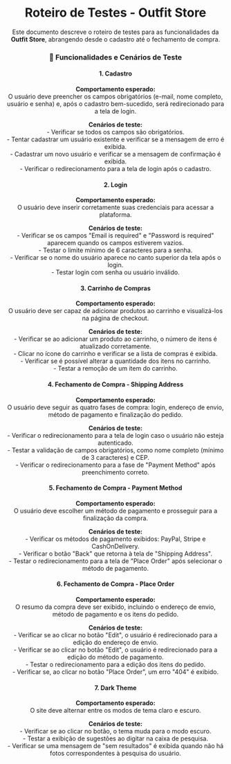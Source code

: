 <h1 align="center">Roteiro de Testes - Outfit Store</h1> <p align="center"> Este documento descreve o roteiro de testes para as funcionalidades da <strong>Outfit Store</strong>, abrangendo desde o cadastro até o fechamento de compra. </p>

<h3 align="center">📌 Funcionalidades e Cenários de Teste</h3>

<h4 align="center">1. Cadastro</h4> <p align="center"> <strong>Comportamento esperado:</strong><br> O usuário deve preencher os campos obrigatórios (e-mail, nome completo, usuário e senha) e, após o cadastro bem-sucedido, será redirecionado para a tela de login. </p> <p align="center"> <strong>Cenários de teste:</strong><br> - Verificar se todos os campos são obrigatórios.<br> - Tentar cadastrar um usuário existente e verificar se a mensagem de erro é exibida.<br> - Cadastrar um novo usuário e verificar se a mensagem de confirmação é exibida.<br> - Verificar o redirecionamento para a tela de login após o cadastro.<br> </p>

<h4 align="center">2. Login</h4> <p align="center"> <strong>Comportamento esperado:</strong><br> O usuário deve inserir corretamente suas credenciais para acessar a plataforma. </p> <p align="center"> <strong>Cenários de teste:</strong><br> - Verificar se os campos "Email is required" e "Password is required" aparecem quando os campos estiverem vazios.<br> - Testar o limite mínimo de 6 caracteres para a senha.<br> - Verificar se o nome do usuário aparece no canto superior da tela após o login.<br> - Testar login com senha ou usuário inválido.<br> </p>

<h4 align="center">3. Carrinho de Compras</h4> <p align="center"> <strong>Comportamento esperado:</strong><br> O usuário deve ser capaz de adicionar produtos ao carrinho e visualizá-los na página de checkout. </p> <p align="center"> <strong>Cenários de teste:</strong><br> - Verificar se ao adicionar um produto ao carrinho, o número de itens é atualizado corretamente.<br> - Clicar no ícone do carrinho e verificar se a lista de compras é exibida.<br> - Verificar se é possível alterar a quantidade dos itens no carrinho.<br> - Testar a remoção de um item do carrinho.<br> </p>

<h4 align="center">4. Fechamento de Compra - Shipping Address</h4> <p align="center"> <strong>Comportamento esperado:</strong><br> O usuário deve seguir as quatro fases de compra: login, endereço de envio, método de pagamento e finalização do pedido. </p> <p align="center"> <strong>Cenários de teste:</strong><br> - Verificar o redirecionamento para a tela de login caso o usuário não esteja autenticado.<br> - Testar a validação de campos obrigatórios, como nome completo (mínimo de 3 caracteres) e CEP.<br> - Verificar o redirecionamento para a fase de "Payment Method" após preenchimento correto.<br> </p>

<h4 align="center">5. Fechamento de Compra - Payment Method</h4> <p align="center"> <strong>Comportamento esperado:</strong><br> O usuário deve escolher um método de pagamento e prosseguir para a finalização da compra. </p> <p align="center"> <strong>Cenários de teste:</strong><br> - Verificar os métodos de pagamento exibidos: PayPal, Stripe e CashOnDelivery.<br> - Verificar o botão "Back" que retorna à tela de "Shipping Address".<br> - Testar o redirecionamento para a tela de "Place Order" após selecionar o método de pagamento.<br> </p>

<h4 align="center">6. Fechamento de Compra - Place Order</h4> <p align="center"> <strong>Comportamento esperado:</strong><br> O resumo da compra deve ser exibido, incluindo o endereço de envio, método de pagamento e os itens do pedido. </p> <p align="center"> <strong>Cenários de teste:</strong><br> - Verificar se ao clicar no botão "Edit", o usuário é redirecionado para a edição do endereço de envio.<br> - Verificar se ao clicar no botão "Edit", o usuário é redirecionado para a edição do método de pagamento.<br> - Testar o redirecionamento para a edição dos itens do pedido.<br> - Verificar se, ao clicar no botão "Place Order", um erro "404" é exibido.<br> </p>

<h4 align="center">7. Dark Theme</h4> <p align="center"> <strong>Comportamento esperado:</strong><br> O site deve alternar entre os modos de tema claro e escuro. </p> <p align="center"> <strong>Cenários de teste:</strong><br> - Verificar se ao clicar no botão, o tema muda para o modo escuro.<br> - Testar a exibição de sugestões ao digitar na caixa de pesquisa.<br> - Verificar se uma mensagem de "sem resultados" é exibida quando não há fotos correspondentes à pesquisa do usuário.<br> </p>
